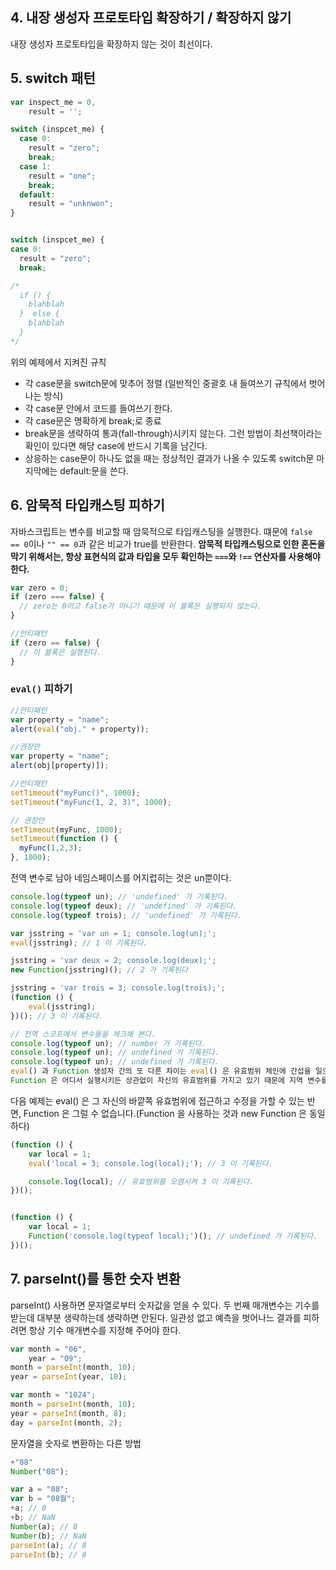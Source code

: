 ## 4. 내장 생성자 프로토타입 확장하기 / 확장하지 않기

내장 생성자 프로토타입을 확장하지 않는 것이 최선이다.


## 5. switch 패턴

``` js
var inspect_me = 0,
    result = '';

switch (inspcet_me) {
  case 0:
    result = "zero";
    break;
  case 1:
    result = "one";
    break;
  default:
    result = "unknwon";
}


switch (inspcet_me) {
case 0:
  result = "zero";
  break;

/*
  if () {
    blahblah
  }  else {
    blahblah
  }
*/
```

위의 예제에서 지켜진 규칙

* 각 case문을 switch문에 맞추어 정렬 (일반적인 중괄호 내 들여쓰기 규칙에서 벗어나는 방식)
* 각 case문 안에서 코드를 들여쓰기 한다.
* 각 case문은 명확하게 break;로 종료
* break문을 생략하여 통과(fall-through)시키지 않는다. 그런 방법이 최선책이라는 확인이 있다면 해당 case에 반드시 기록을 남긴다.
* 상응하는 case문이 하나도 없을 때는 정상적인 결과가 나올 수 있도록 switch문 마지막에는 default:문을 쓴다.

## 6. 암묵적 타입캐스팅 피하기

자바스크립트는 변수를 비교할 때 암묵적으로 타입캐스팅을 실행한다. 떄문에 `false == 0`이나 `"" == 0`과 같은 비교가 true를 반환한다.
**암묵적 타입캐스팅으로 인한 혼돈을 막기 위해서는, 항상 표현식의 값과 타입을 모두 확인하는 `===`와 `!==` 연산자를 사용해야한다.**

``` js
var zero = 0;
if (zero === false) {
  // zero는 0이고 false가 아니기 떄문에 이 블록은 실행되지 않는다.
}

//안티패턴
if (zero == false) {
  // 이 블록은 실행된다.
}
```

### `eval()` 피하기

``` js
//안티패턴
var property = "name";
alert(eval("obj." + property));

//권장안
var property = "name";
alert(obj[property)]);
```

``` js
//안티패턴
setTimeout("myFunc()", 1000);
setTimeout("myFunc(1, 2, 3)", 1000);

// 권장안
setTimeout(myFunc, 1000);
setTimeout(function () {
  myFunc(1,2,3);
}, 1000);
```

전역 변수로 남아 네임스페이스를 어지럽히는 것은 un뿐이다.

``` js
console.log(typeof un); // 'undefined' 가 기록된다.
console.log(typeof deux); // 'undefined' 가 기록된다.
console.log(typeof trois); // 'undefined' 가 기록된다.

var jsstring = 'var un = 1; console.log(un);';
eval(jsstring); // 1 이 기록된다.

jsstring = 'var deux = 2; console.log(deux);';
new Function(jsstring)(); // 2 가 기록된다

jsstring = 'var trois = 3; console.log(trois);';
(function () {
	eval(jsstring);
})(); // 3 이 기록된다.

// 전역 스코프에서 변수들을 체크해 본다.
console.log(typeof un); // number 가 기록된다.
console.log(typeof un); // undefined 가 기록된다.
console.log(typeof un); // undefined 가 기록된다.
eval() 과 Function 생성자 간의 또 다른 차이는 eval() 은 유효범위 체인에 간섭을 일으킬 수 있지만 Function 은 좀더 봉인되어 있다는 점이 다릅니다.\
Function 은 어디서 실행시키든 상관없이 자신의 유효범위를 가지고 있기 때문에 지역 변수를 덜 오염시킵니다.
```


다음 예제는 eval() 은 그 자신의 바깥쪽 유효범위에 접근하고 수정을 가할 수 있는 반면, Function 은 그럴 수 없습니다.(Function 을 사용하는 것과 new Function 은 동일하다)
``` js
(function () {
	var local = 1;
	eval('local = 3; console.log(local);'); // 3 이 기록된다.

	console.log(local); // 유효범위를 오염시켜 3 이 기록된다.
})();


(function () {
	var local = 1;
	Function('console.log(typeof local);')(); // undefined 가 기록된다.
})();
```

## 7. parseInt()를 통한 숫자 변환

parseInt() 사용하면 문자열로부터 숫자값을 얻을 수 있다. 두 번째 매개변수는 기수를 받는데 대부분 생략하는데 생략하면 안된다.
일관성 없고 예측을 벗어나느 결과를 피하려면 항상 기수 매개변수를 지정해 주어야 한다.

``` js
var month = "06",
    year = "09";
month = parseInt(month, 10);
year = parseInt(year, 10);

var month = "1024";
month = parseInt(month, 10);
year = parseInt(month, 8);
day = parseInt(month, 2);
```

문자열을 숫자로 변환하는 다른 방법

``` js
+"08"
Number("08");

var a = "08";
var b = "08월";
+a; // 8
+b; // NaN
Number(a); // 8
Number(b); // NaN
parseInt(a); // 8
parseInt(b); // 8
```
